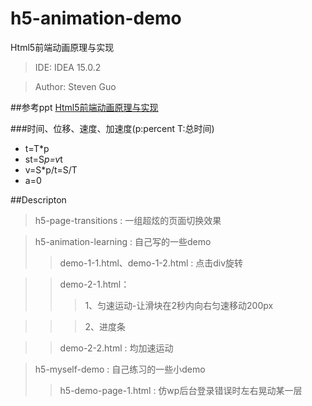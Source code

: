 # h5-animation-demo 
Html5前端动画原理与实现

> IDE: IDEA 15.0.2

> Author: Steven Guo

##参考ppt
[Html5前端动画原理与实现](http://matrix.h5jun.com/slide/show?id=117)

###时间、位移、速度、加速度(p:percent T:总时间)
+ t=T*p 
+ st=S*p=v*t 
+ v=S*p/t=S/T
+ a=0


##Descripton
> h5-page-transitions : 一组超炫的页面切换效果

> h5-animation-learning : 自己写的一些demo 
>> demo-1-1.html、demo-1-2.html : 点击div旋转

>> demo-2-1.html：
>>>1、匀速运动-让滑块在2秒内向右匀速移动200px 

>>> 2、进度条

>> demo-2-2.html : 均加速运动

> h5-myself-demo : 自己练习的一些小demo
>>h5-demo-page-1.html : 仿wp后台登录错误时左右晃动某一层 